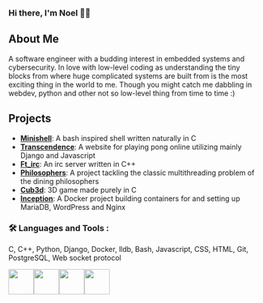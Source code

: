 ### Hi there, I'm Noel 🦕👋

## About Me
A software engineer with a budding interest in embedded systems and cybersecurity. In love with low-level coding as understanding the tiny blocks from where huge complicated systems are built from is the most exciting thing in the world to me. Though you might catch me dabbling in webdev, python and other not so low-level thing from time to time :)

## Projects

- [**Minishell**](https://github.com/Rubidium7/minishell): A bash inspired shell written naturally in C
- [**Transcendence**](https://github.com/flowerbuddies/transcendence): A website for playing pong online utilizing mainly Django and Javascript
- [**Ft_irc**](https://github.com/Rubidium7/ft_irc): An irc server written in C++
- [**Philosophers**](https://github.com/Rubidium7/philosophers): A project tackling the classic multithreading problem of the dining philosophers
- [**Cub3d**](https://github.com/affmde/42-cub3d): 3D game made purely in C
- [**Inception**](https://github.com/Rubidium7/inception): A Docker project building containers for and setting up MariaDB, WordPress and Nginx

### :hammer_and_wrench: Languages and Tools :
C, C++, Python, Django, Docker, lldb, Bash, Javascript, CSS,
HTML, Git, PostgreSQL, Web socket protocol

<img height=50 src="https://cdn.jsdelivr.net/gh/devicons/devicon/icons/c/c-original.svg"/><img height=50 src="https://cdn.jsdelivr.net/gh/devicons/devicon/icons/cplusplus/cplusplus-original.svg"/><img height=50 src="https://skillicons.dev/icons?i=docker"/><img height=50 src="https://skillicons.dev/icons?i=bash,linux,git,django,python,js,html,css"/><img height=50/>
